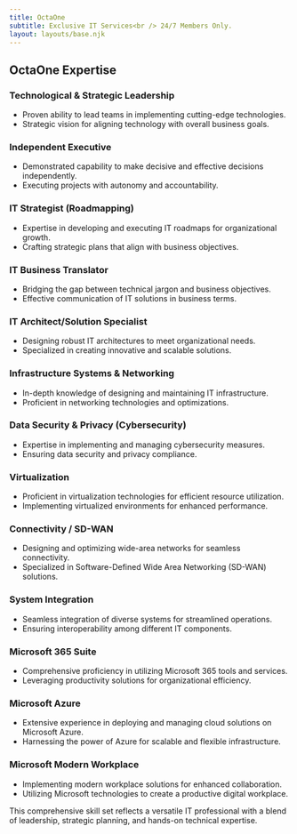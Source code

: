 ```yaml
---
title: OctaOne
subtitle: Exclusive IT Services<br /> 24/7 Members Only.
layout: layouts/base.njk
---
```



## OctaOne Expertise

### Technological & Strategic Leadership
- Proven ability to lead teams in implementing cutting-edge technologies.
- Strategic vision for aligning technology with overall business goals.

### Independent Executive
  - Demonstrated capability to make decisive and effective decisions independently.
  - Executing projects with autonomy and accountability.

### IT Strategist (Roadmapping)
- Expertise in developing and executing IT roadmaps for organizational growth.
- Crafting strategic plans that align with business objectives.

### IT Business Translator
- Bridging the gap between technical jargon and business objectives.
- Effective communication of IT solutions in business terms.
  
### IT Architect/Solution Specialist
- Designing robust IT architectures to meet organizational needs.
- Specialized in creating innovative and scalable solutions.

### Infrastructure Systems & Networking
- In-depth knowledge of designing and maintaining IT infrastructure.
- Proficient in networking technologies and optimizations.

### Data Security & Privacy (Cybersecurity)
- Expertise in implementing and managing cybersecurity measures.
- Ensuring data security and privacy compliance.

### Virtualization
- Proficient in virtualization technologies for efficient resource utilization.
- Implementing virtualized environments for enhanced performance.

### Connectivity / SD-WAN
- Designing and optimizing wide-area networks for seamless connectivity.
- Specialized in Software-Defined Wide Area Networking (SD-WAN) solutions.

### System Integration
- Seamless integration of diverse systems for streamlined operations.
- Ensuring interoperability among different IT components.

### Microsoft 365 Suite
- Comprehensive proficiency in utilizing Microsoft 365 tools and services.
- Leveraging productivity solutions for organizational efficiency.

### Microsoft Azure
- Extensive experience in deploying and managing cloud solutions on Microsoft Azure.
- Harnessing the power of Azure for scalable and flexible infrastructure.

### Microsoft Modern Workplace
- Implementing modern workplace solutions for enhanced collaboration.
- Utilizing Microsoft technologies to create a productive digital workplace.

This comprehensive skill set reflects a versatile IT professional with a blend of leadership, strategic planning, and hands-on technical expertise.







